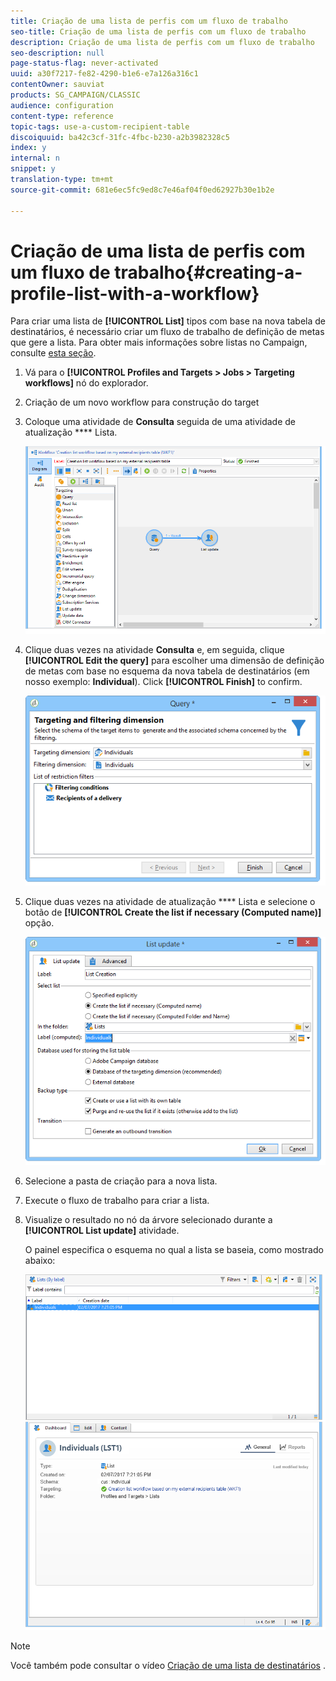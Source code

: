 ```yaml
---
title: Criação de uma lista de perfis com um fluxo de trabalho
seo-title: Criação de uma lista de perfis com um fluxo de trabalho
description: Criação de uma lista de perfis com um fluxo de trabalho
seo-description: null
page-status-flag: never-activated
uuid: a30f7217-fe82-4290-b1e6-e7a126a316c1
contentOwner: sauviat
products: SG_CAMPAIGN/CLASSIC
audience: configuration
content-type: reference
topic-tags: use-a-custom-recipient-table
discoiquuid: ba42c3cf-31fc-4fbc-b230-a2b3982328c5
index: y
internal: n
snippet: y
translation-type: tm+mt
source-git-commit: 681e6ec5fc9ed8c7e46af04f0ed62927b30e1b2e

---
```



# Criação de uma lista de perfis com um fluxo de trabalho{#creating-a-profile-list-with-a-workflow}

Para criar uma lista de **[!UICONTROL List]** tipos com base na nova tabela de destinatários, é necessário criar um fluxo de trabalho de definição de metas que gere a lista. Para obter mais informações sobre listas no Campaign, consulte [esta seção](../../platform/using/creating-and-managing-lists.md#about-lists-in-adobe-campaign).

1. Vá para o **[!UICONTROL Profiles and Targets > Jobs > Targeting workflows]** nó do explorador.
1. Criação de um novo workflow para construção do target
1. Coloque uma atividade de **Consulta** seguida de uma atividade de atualização **** Lista.

   ![](assets/mapping_create_list_workflow01.png)

1. Clique duas vezes na atividade **Consulta** e, em seguida, clique **[!UICONTROL Edit the query]** para escolher uma dimensão de definição de metas com base no esquema da nova tabela de destinatários (em nosso exemplo: **Individual**). Click **[!UICONTROL Finish]** to confirm.

   ![](assets/mapping_create_list_workflow03.png)

1. Clique duas vezes na atividade de atualização **** Lista e selecione o botão de **[!UICONTROL Create the list if necessary (Computed name)]** opção.

   ![](assets/mapping_create_list_workflow02.png)

1. Selecione a pasta de criação para a nova lista.
1. Execute o fluxo de trabalho para criar a lista.
1. Visualize o resultado no nó da árvore selecionado durante a **[!UICONTROL List update]** atividade.

   O painel especifica o esquema no qual a lista se baseia, como mostrado abaixo:

   ![](assets/mapping_list_view.png)

>[!NOTE]
>
>Você também pode consultar o vídeo [Criação de uma lista de destinatários](https://docs.adobe.com/content/help/en/campaign-learn/campaign-classic-tutorials/getting-started/creating-a-list-of-recipients.html) .

